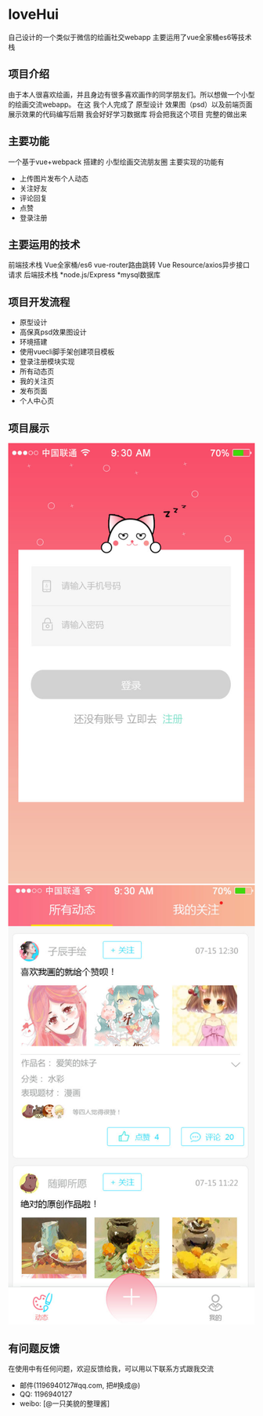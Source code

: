 # loveHui
自己设计的一个类似于微信的绘画社交webapp 主要运用了vue全家桶es6等技术栈
## 项目介绍
由于本人很喜欢绘画，并且身边有很多喜欢画作的同学朋友们。所以想做一个小型的绘画交流webapp。
在这 我个人完成了 原型设计 效果图（psd）以及前端页面展示效果的代码编写后期 我会好好学习数据库
将会把我这个项目 完整的做出来
## 主要功能
一个基于vue+webpack 搭建的 小型绘画交流朋友圈
主要实现的功能有
* 上传图片发布个人动态
* 关注好友
* 评论回复
* 点赞
* 登录注册
## 主要运用的技术
前端技术栈
Vue全家桶/es6
vue-router路由跳转
Vue Resource/axios异步接口请求
后端技术栈
*node.js/Express
*mysql数据库
## 项目开发流程
* 原型设计
* 高保真psd效果图设计
* 环境搭建
* 使用vuecli脚手架创建项目模板
* 登录注册模块实现
* 所有动态页
* 我的关注页
* 发布页面
* 个人中心页
## 项目展示
![loading](https://github.com/Sweet-kiss/loveHui/blob/master/喵恋绘设计图/登录/登录.jpg)
![all](https://github.com/Sweet-kiss/loveHui/blob/master/喵恋绘设计图/动态所有/所有动态.jpg)
## 有问题反馈
在使用中有任何问题，欢迎反馈给我，可以用以下联系方式跟我交流

* 邮件(1196940127#qq.com, 把#换成@)
* QQ: 1196940127
* weibo: [@一只美貌的整理酱]
